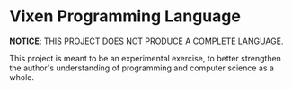 # Vixen Programming Language

**NOTICE**: THIS PROJECT DOES NOT PRODUCE A COMPLETE LANGUAGE.

This project is meant to be an experimental exercise, to better
strengthen the author's understanding of programming and computer
science as a whole.
